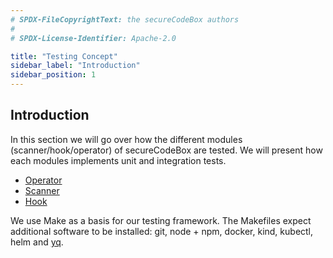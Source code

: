 ```yaml
---
# SPDX-FileCopyrightText: the secureCodeBox authors
#
# SPDX-License-Identifier: Apache-2.0

title: "Testing Concept"
sidebar_label: "Introduction"
sidebar_position: 1
---
```


## Introduction
In this section we will go over how the different modules (scanner/hook/operator) of secureCodeBox are tested. 
We will present how each modules implements unit and integration tests.
* [Operator](/docs/test-concept/operator-test)
* [Scanner](/docs/test-concept/scanner-test)
* [Hook](/docs/test-concept/hook-test)
  
We use Make as a basis for our testing framework. The Makefiles expect additional software to be installed:
git, node + npm, docker, kind, kubectl, helm and [yq](https://github.com/mikefarah/yq/).
